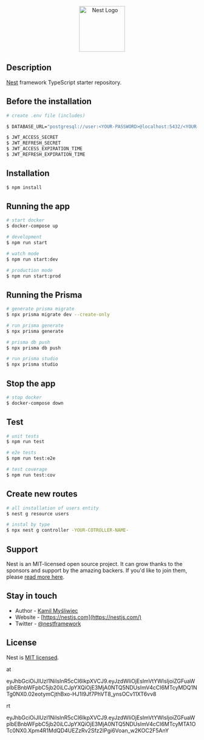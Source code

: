 <p align="center">
  <a href="http://nestjs.com/" target="blank"><img src="https://nestjs.com/img/logo-small.svg" width="120" alt="Nest Logo" /></a>
</p>

## Description

[Nest](https://github.com/nestjs/nest) framework TypeScript starter repository.

## Before the installation

```bash
# create .env file (includes)

$ DATABASE_URL="postgresql://user:<YOUR-PASSWORD>@localhost:5432/<YOUR-DATABASE-NAME>?schema=public"

$ JWT_ACCESS_SECRET
$ JWT_REFRESH_SECRET
$ JWT_ACCESS_EXPIRATION_TIME
$ JWT_REFRESH_EXPIRATION_TIME

```

## Installation

```bash
$ npm install
```

## Running the app

```bash
# start docker
$ docker-compose up

# development
$ npm run start

# watch mode
$ npm run start:dev

# production mode
$ npm run start:prod
```

## Running the Prisma

```bash
# generate prisma migrate
$ npx prisma migrate dev --create-only

# run prisma generate
$ npx prisma generate

# prisma db push
$ npx prisma db push

# run prisma studio
$ npx prisma studio
```

## Stop the app

```bash
# stop docker
$ docker-compose down
```

## Test

```bash
# unit tests
$ npm run test

# e2e tests
$ npm run test:e2e

# test coverage
$ npm run test:cov
```

## Create new routes

```bash
# all installation of users entity
$ nest g resource users

# instal by type
$ npx nest g controller -YOUR-COTROLLER-NAME-
```

## Support

Nest is an MIT-licensed open source project. It can grow thanks to the sponsors and support by the amazing backers. If you'd like to join them, please [read more here](https://docs.nestjs.com/support).

## Stay in touch

- Author - [Kamil Myśliwiec](https://twitter.com/kammysliwiec)
- Website - [https://nestjs.com](https://nestjs.com/)
- Twitter - [@nestframework](https://twitter.com/nestframework)

## License

Nest is [MIT licensed](https://github.com/nestjs/nest/blob/master/LICENSE).

at

eyJhbGciOiJIUzI1NiIsInR5cCI6IkpXVCJ9.eyJzdWIiOjEsImVtYWlsIjoiZGFuaWplbEBnbWFpbC5jb20iLCJpYXQiOjE3MjA0NTQ5NDUsImV4cCI6MTcyMDQ1NTg0NX0.02eotymCjthBxo-HJ1I9Jf7PhVT8_ynsOCv11XT6vv8

rt

eyJhbGciOiJIUzI1NiIsInR5cCI6IkpXVCJ9.eyJzdWIiOjEsImVtYWlsIjoiZGFuaWplbEBnbWFpbC5jb20iLCJpYXQiOjE3MjA0NTQ5NDUsImV4cCI6MTcyMTA1OTc0NX0.Xpm4R1MdQD4UEZzRv2Sfz2IPgi6Voan_w2KOC2F5AnY
